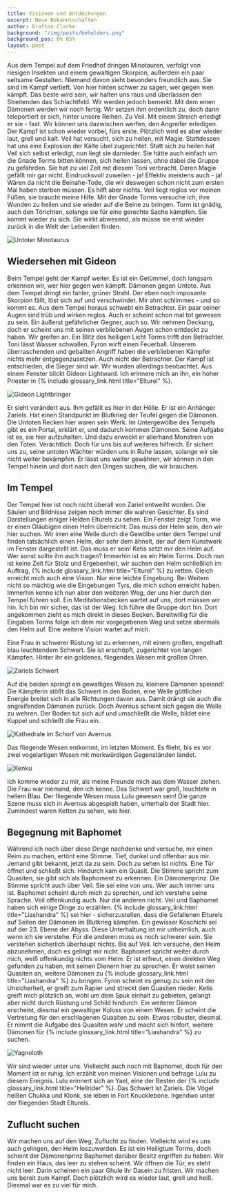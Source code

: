 ```yaml
---
title: Visionen und Entdeckungen
excerpt: Neue Bekanntschaften
author: Grafton Clarke
background: "/img/posts/beholders.png"
background_pos: 0% 85%
layout: post
---
```


Aus dem Tempel auf dem Friedhof dringen Minotauren, verfolgt von riesigen
Insekten und einem gewaltigen Skorpion, außerdem ein paar seltsame Gestalten.
Niemand davon sieht besonders freundlich aus. Sie sind im Kampf vertieft. Von
hier hinten schwer zu sagen, wer gegen wen kämpft. Das beste wird sein, wir
halten uns raus und überlassen den Streitenden das Schlachtfeld. Wir werden
jedoch bemerkt. Mit dem einen Dämonen werden wir noch fertig. Wir setzen ihm
ordentlich zu, doch dann teleportiert er sich, hinter unsere Reihen. Zu Veil.
Mit einem Streich erledigt er sie - fast. Wir können uns dazwischen werfen, den
Angreifer erledigen. Der Kampf ist schon wieder vorbei, fürs erste. Plötzlich
wird es aber wieder laut, grell und kalt. Veil hat versucht, sich zu heilen,
mit Magie. Stattdessen hat uns eine Explosion der Kälte übel zugerichtet. Statt
sich zu heilen hat Veil sich selbst erledigt, nun liegt sie darnieder. Sie
hätte auch einfach um die Gnade Torms bitten können, sich heilen lassen, ohne
dabei die Gruppe zu gefährden. Sie hat zu viel Zeit mit diesem Toni verbracht.
Deren Magie gefällt mir gar nicht. Eindrucksvoll zuweilen - ja! Effektiv
meistens auch - ja! Wären da nicht die Beinahe-Tode, die wir deswegen schon
nicht zum ersten Mal haben sterben müssen. Es hilft aber nichts. Veil liegt
reglos vor meinen Füßen, sie braucht meine Hilfe. Mit der Gnade Torms versuche
ich, ihre Wunden zu heilen und sie wieder auf die Beine zu bringen. Torm ist
gnädig, auch den Törichten, solange sie für eine gerechte Sache kämpfen. Sie
kommt wieder zu sich. Sie wirkt abwesend, als müsse sie erst wieder zurück in
die Welt der Lebenden finden.

![Untoter Minotaurus](/img/posts/minotaur.png)

## Wiedersehen mit Gideon

Beim Tempel geht der Kampf weiter. Es ist ein Getümmel, doch langsam erkennen
wir, wer hier gegen wen kämpft. Dämonen gegen Untote. Aus dem Tempel dringt ein
fahler, grüner Strahl. Der eben noch imposante Skorpion fällt, löst sich auf
und verschwindet. Mir ahnt schlimmes - und so kommt es. Aus dem Tempel heraus
schwebt ein Betrachter. Ein paar seiner Augen sind trüb und wirken reglos. Auch
er scheint schon mal tot gewesen zu sein. Ein äußerst gefährlicher Gegner, auch
so. Wir nehmen Deckung, doch er scheint uns mit seinen verbliebenen Augen schon
entdeckt zu haben. Wir greifen an. Ein Blitz des heiligen Licht Torms trifft
den Betrachter. Toni lässt Wasser schwallen. Fyron wirft einen Feuerball.
Unserem überraschenden und geballten Angriff haben die verbliebenen Kämpfer
nichts mehr entgegenzusetzen. Auch nicht der Betrachter. Der Kampf ist
entschieden, die Sieger sind wir. Wir wurden allerdings beobachtet. Aus einem
Fenster blickt Gideon Lightward. Ich erinnere mich an ihn, ein hoher Priester
in {% include glossary_link.html title="Elturel" %}.

![Gideon Lightbringer](/img/posts/gideon.png)

Er sieht verändert aus. Ihm gefällt es hier in der Hölle. Er ist ein Anhänger
Zariels. Hat einen Standpunkt im Blutkrieg der Teufel gegen die Dämonen. Die
Untoten Recken hier waren sein Werk. Im Untergewölbe des Tempels gibt es ein
Portal, erklärt er, und dadurch kommen Dämonen. Seine Aufgabe ist es, sie hier
aufzuhalten. Und dazu erweckt er allerhand Monstren von den Toten. Verächtlich.
Doch für uns bis auf weiteres hilfreich. Er sichert uns zu, seine untoten
Wächter würden uns in Ruhe lassen, solange wir sie nicht weiter bekämpfen. Er
lässt uns weiter gewähren, wir können in den Tempel hinein und dort nach den
Dingen suchen, die wir brauchen.

## Im Tempel

Der Tempel hier ist noch nicht überall von Zariel entweiht worden. Die Säulen
und Bildnisse zeigen noch immer die wahren Gesichter. Es sind Darstellungen
einiger Helden Elturels zu sehen. Ein Fenster zeigt Torm, wie er einen
Gläubigen einen Helm überreicht. Das muss der Helm sein, den wir hier suchen.
Wir irren eine Weile durch die Gewölbe unter dem Tempel und finden tatsächlich
einen Helm, der sehr dem ähnelt, der auf dem Kunstwerk im Fenster dargestellt
ist. Das muss er sein! Ketis setzt mir den Helm auf. Wer sonst sollte ihn auch
tragen? Immerhin ist es ein Helm Torms. Doch nun ist keine Zeit für Stolz und
Ergebenheit, wir suchen den Helm schließlich im Auftrag, {% include glossary_link.html title="Elturel" %} zu retten.
Gleich erreicht mich auch eine Vision. Nur eine leichte Eingebung. Bei Weitem
nicht so mächtig wie die Eingebungen Tyrs, die mich schon erreicht haben.
Immerhin kenne ich nun aber den weiteren Weg, der uns hier durch den Tempel
führen soll. Ein Meditationsbecken wartet auf uns, dort müssen wir hin. Ich bin
mir sicher, das ist der Weg. Ich führe die Gruppe dort hin. Dort angekommen
zieht es mich direkt in dieses Becken. Bereitwillig für die Eingaben Torms
folge ich dem mir vorgegebenen Weg und setze abermals den Helm auf. Eine
weitere Vision wartet auf mich.

Eine Frau in schwerer Rüstung ist zu erkennen, mit einem großen, engelhaft
blau leuchtendem Schwert. Sie ist erschöpft, zugerichtet von langen Kämpfen.
Hinter ihr ein goldenes, fliegendes Wesen mit großen Ohren.

![Zariels Schwert](/img/posts/zariels_schwert.png)

Auf die beiden springt ein gewaltiges Wesen zu, kleinere Dämonen speiend! Die
Kämpferin stößt das Schwert in den Boden, eine Welle göttlicher Energie
breitet sich in alle Richtungen davon aus. Damit drängt sie auch die
angreifenden Dämonen zurück. Doch Avernus scheint sich gegen die Welle zu
wehren. Der Boden tut sich auf und umschließt die Welle, bildet eine Kuppel
und schließt die Frau ein.

![Kathedrale im Schorf von Avernus](/img/posts/schorfkathedrale.png)

Das fliegende Wesen entkommt, im letzten Moment. Es flieht, bis es vor zwei
vogelartigen Wesen mit merkwürdigen Gegenständen landet.

![Kenku](/img/posts/kenkus.png)

Ich komme wieder zu mir, als meine Freunde mich aus dem Wasser ziehen. Die Frau
war niemand, den ich kenne. Das Schwert war groß, leuchtete in hellem Blau. Der
fliegende Wesen muss Lulu gewesen sein! Die ganze Szene muss sich in Avernus
abgespielt haben, unterhalb der Stadt hier. Zumindest waren Ketten zu sehen,
wie hier.

## Begegnung mit Baphomet

Während ich noch über diese Dinge nachdenke und versuche, mir einen Reim zu
machen, ertönt eine Stimme. Tief, dunkel und offenbar aus mir. Jemand gibt
bekannt, jetzt da zu sein. Doch zu sehen ist nichts. Eine Tür öffnet und
schließt sich. Hindurch kam ein Quasit. Die Stimme spricht zum Quasiten, sie
gibt sich als Baphoment zu erkennen. Ein Dämonenprinz. Die Stimme spricht auch
über Veil. Sie sei eine von uns. Wer auch immer uns ist. Baphomet scheint durch
mich zu sprechen, und ich verstehe seine Sprache. Veil offenkundig auch. Nur
die anderen nicht. Veil und Baphomet haben sich einige Dinge zu erzählen.
{% include glossary_link.html title="Liashandra" %} sei hier - sicherzustellen, dass die Gefallenen Elturels auf Seiten
der Dämonen im Blutkrieg kämpfen. Ein gewisser Koschichi sei auf der 23. Ebene
der Abyss. Diese Unterhaltung ist mir unheimlich, auch wenn ich sie verstehe.
Für die anderen muss es noch schwerer sein. Sie verstehen sicherlich überhaupt
nichts. Bis auf Veil. Ich versuche, den Helm abzunehmen, doch es gelingt mir
nicht. Baphomet spricht weiter durch mich, weiß offenkundig nichts vom Helm. Er
ist erfreut, einen direkten Weg gefunden zu haben, mit seinen Dienern hier zu
sprechen. Er weist seinen Quasiten an, weitere Dämonen zu {% include glossary_link.html title="Liashandra" %} zu
bringen. Fyron scheint es genug zu sein mit der Unsicherheit, er greift zum
Rapier und streckt den Quasiten nieder. Ketis greift mich plötzlich an, wohl um
dem Spuk einhalt zu gebieten, gelangt aber nicht durch Rüstung und Schild
hindurch. Ein weiterer Dämon erscheint, diesmal ein gewaltiger Koloss von einem
Wesen. Er scheint die Vertretung für den erschlagenen Quasiten zu sein. Etwas
robuster, diesmal. Er nimmt die Aufgabe des Quasiten wahr und macht sich
hinfort, weitere Dämonen für {% include glossary_link.html title="Liashandra" %} zu suchen.

![Yagnoloth](/img/posts/yagnoloth.png)

Wir sind wieder unter uns. Vielleicht auch noch mit Baphomet, doch für den
Moment ist er ruhig. Ich erzählt von meinen Visionen und befrage Lulu zu diesem
Ereignis. Lulu erinnert sich an Yael, eine der Besten der {% include glossary_link.html title="Hellrider" %}. Das
Schwert ist Zariels. Die Vögel heißen Chukka und Klonk, sie leben in Fort
Knucklebone. Irgendwo unter der fliegenden Stadt Elturels.

## Zuflucht suchen

Wir machen uns auf den Weg, Zuflucht zu finden. Vielleicht wird es uns auch
gelingen, den Helm loszuwerden. Es ist ein Heiligtum Torms, doch scheint der
Dämonenprinz Baphomet darüber Besitz ergriffen zu haben. Wir finden ein Haus,
das leer zu stehen scheint. Wir öffnen die Tür, es steht nicht leer. Darin
scheinen ein paar Ghule ihr Dasein zu fristen. Wir machen uns bereit zum Kampf.
Doch plötzlich wird es wieder laut, grell und heiß. Diesmal war es zu viel für mich.
